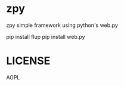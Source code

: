 zpy
===

zpy simple framework using python's web.py

pip install flup
pip install web.py

LICENSE
=======
AGPL
